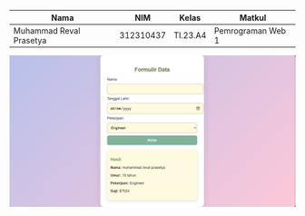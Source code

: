 | Nama                    | NIM        | Kelas   | Matkul            |
|-------------------------|------------|---------|-------------------|
| Muhammad Reval Prasetya | 312310437  | TI.23.A4| Pemrograman Web 1 |


![alt text](https://github.com/Reval2703/Lab7Web/blob/main/Screenshot%202024-11-16%20105909.png)

